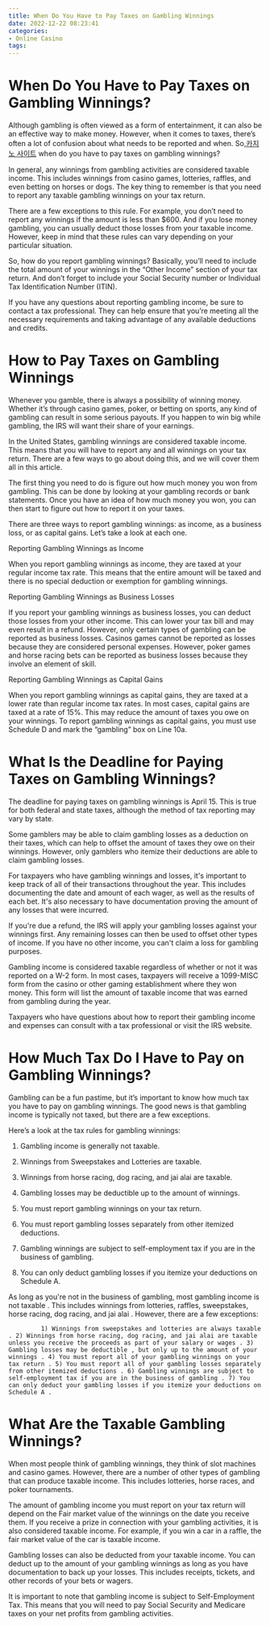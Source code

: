 ```yaml
---
title: When Do You Have to Pay Taxes on Gambling Winnings
date: 2022-12-22 08:23:41
categories:
- Online Casino
tags:
---
```



#  When Do You Have to Pay Taxes on Gambling Winnings?

Although gambling is often viewed as a form of entertainment, it can also be an effective way to make money. However, when it comes to taxes, there’s often a lot of confusion about what needs to be reported and when. So,[카지노 사이트](https://choegocasino.com/) when do you have to pay taxes on gambling winnings?

In general, any winnings from gambling activities are considered taxable income. This includes winnings from casino games, lotteries, raffles, and even betting on horses or dogs. The key thing to remember is that you need to report any taxable gambling winnings on your tax return.

There are a few exceptions to this rule. For example, you don’t need to report any winnings if the amount is less than $600. And if you lose money gambling, you can usually deduct those losses from your taxable income. However, keep in mind that these rules can vary depending on your particular situation.

So, how do you report gambling winnings? Basically, you’ll need to include the total amount of your winnings in the “Other Income” section of your tax return. And don’t forget to include your Social Security number or Individual Tax Identification Number (ITIN).

If you have any questions about reporting gambling income, be sure to contact a tax professional. They can help ensure that you’re meeting all the necessary requirements and taking advantage of any available deductions and credits.

#  How to Pay Taxes on Gambling Winnings

Whenever you gamble, there is always a possibility of winning money. Whether it’s through casino games, poker, or betting on sports, any kind of gambling can result in some serious payouts. If you happen to win big while gambling, the IRS will want their share of your earnings.

In the United States, gambling winnings are considered taxable income. This means that you will have to report any and all winnings on your tax return. There are a few ways to go about doing this, and we will cover them all in this article.

The first thing you need to do is figure out how much money you won from gambling. This can be done by looking at your gambling records or bank statements. Once you have an idea of how much money you won, you can then start to figure out how to report it on your taxes.

There are three ways to report gambling winnings: as income, as a business loss, or as capital gains. Let’s take a look at each one.

Reporting Gambling Winnings as Income

When you report gambling winnings as income, they are taxed at your regular income tax rate. This means that the entire amount will be taxed and there is no special deduction or exemption for gambling winnings.

Reporting Gambling Winnings as Business Losses

If you report your gambling winnings as business losses, you can deduct those losses from your other income. This can lower your tax bill and may even result in a refund. However, only certain types of gambling can be reported as business losses. Casinos games cannot be reported as losses because they are considered personal expenses. However, poker games and horse racing bets can be reported as business losses because they involve an element of skill.

Reporting Gambling Winnings as Capital Gains

When you report gambling winnings as capital gains, they are taxed at a lower rate than regular income tax rates. In most cases, capital gains are taxed at a rate of 15%. This may reduce the amount of taxes you owe on your winnings. To report gambling winnings as capital gains, you must use Schedule D and mark the “gambling” box on Line 10a.

#  What Is the Deadline for Paying Taxes on Gambling Winnings?

The deadline for paying taxes on gambling winnings is April 15. This is true for both federal and state taxes, although the method of tax reporting may vary by state.

Some gamblers may be able to claim gambling losses as a deduction on their taxes, which can help to offset the amount of taxes they owe on their winnings. However, only gamblers who itemize their deductions are able to claim gambling losses.

For taxpayers who have gambling winnings and losses, it's important to keep track of all of their transactions throughout the year. This includes documenting the date and amount of each wager, as well as the results of each bet. It's also necessary to have documentation proving the amount of any losses that were incurred.

If you're due a refund, the IRS will apply your gambling losses against your winnings first. Any remaining losses can then be used to offset other types of income. If you have no other income, you can't claim a loss for gambling purposes.

Gambling income is considered taxable regardless of whether or not it was reported on a W-2 form. In most cases, taxpayers will receive a 1099-MISC form from the casino or other gaming establishment where they won money. This form will list the amount of taxable income that was earned from gambling during the year.

Taxpayers who have questions about how to report their gambling income and expenses can consult with a tax professional or visit the IRS website.

#  How Much Tax Do I Have to Pay on Gambling Winnings?

Gambling can be a fun pastime, but it’s important to know how much tax you have to pay on gambling winnings. The good news is that gambling income is typically not taxed, but there are a few exceptions.

Here’s a look at the tax rules for gambling winnings:

1. Gambling income is generally not taxable.

2. Winnings from Sweepstakes and Lotteries are taxable.

3. Winnings from horse racing, dog racing, and jai alai are taxable.

4. Gambling losses may be deductible up to the amount of winnings.

5. You must report gambling winnings on your tax return.

6. You must report gambling losses separately from other itemized deductions.

7. Gambling winnings are subject to self-employment tax if you are in the business of gambling.

8. You can only deduct gambling losses if you itemize your deductions on Schedule A.


As long as you're not in the business of gambling, most gambling income is not taxable . This includes winnings from lotteries, raffles, sweepstakes, horse racing, dog racing, and jai alai . However, there are a few exceptions:

             1) Winnings from sweepstakes and lotteries are always taxable . 2) Winnings from horse racing, dog racing, and jai alai are taxable unless you receive the proceeds as part of your salary or wages . 3) Gambling losses may be deductible , but only up to the amount of your winnings . 4) You must report all of your gambling winnings on your tax return . 5) You must report all of your gambling losses separately from other itemized deductions . 6) Gambling winnings are subject to self-employment tax if you are in the business of gambling . 7) You can only deduct your gambling losses if you itemize your deductions on Schedule A .

#  What Are the Taxable Gambling Winnings?

When most people think of gambling winnings, they think of slot machines and casino games. However, there are a number of other types of gambling that can produce taxable income. This includes lotteries, horse races, and poker tournaments.

The amount of gambling income you must report on your tax return will depend on the Fair market value of the winnings on the date you receive them. If you receive a prize in connection with your gambling activities, it is also considered taxable income. For example, if you win a car in a raffle, the fair market value of the car is taxable income.

Gambling losses can also be deducted from your taxable income. You can deduct up to the amount of your gambling winnings as long as you have documentation to back up your losses. This includes receipts, tickets, and other records of your bets or wagers.

It is important to note that gambling income is subject to Self-Employment Tax. This means that you will need to pay Social Security and Medicare taxes on your net profits from gambling activities.